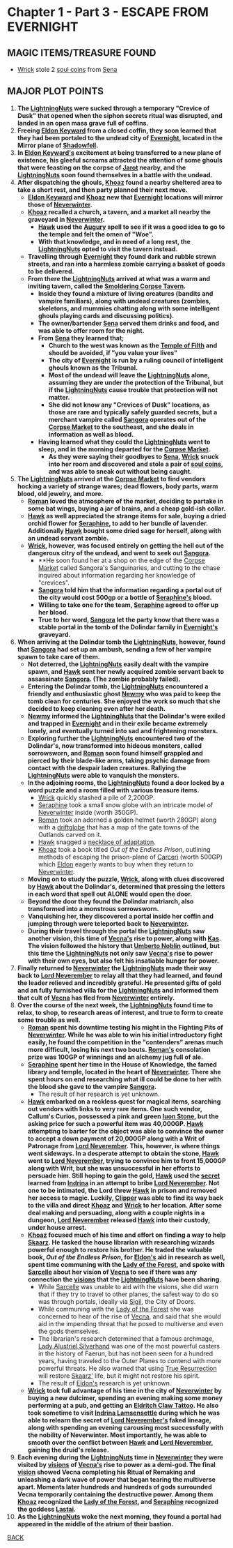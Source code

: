 
# Chapter 1 - Part 3 - ESCAPE FROM EVERNIGHT

## MAGIC ITEMS/TREASURE FOUND
- [Wrick](<../PC's/Wrick.html>) stole 2 [soul coins](https://www.dndbeyond.com/magic-items/842308-soul-coin) from [Sena](<../NPC's/Minor NPC's/Sena.html>)

## MAJOR PLOT POINTS
1. **The [LightningNuts](<../PC's/LightningNuts.html>) were sucked through a temporary "Crevice of Dusk" that opened when the siphon secrets ritual was disrupted, and landed in an open mass grave full of coffins.** 
2. **Freeing [Eldon Keyward](<../NPC's/Minor NPC's/Eldon Keyward.html>) from a closed coffin, they soon learned that they had been portaled to the undead city of [Evernight](<../LOCATIONS/Shadowfell/Evernight.html>), located in the Mirror plane of [Shadowfell](<../LOCATIONS/Shadowfell/Shadowfell.html>).**
3. **In [Eldon Keyward's](<../NPC's/Minor NPC's/Eldon Keyward.html>) excitement at being transferred to a new plane of existence, his gleeful screams attracted the attention of some ghouls that were feasting on the corpse of [Jarot](<../NPC's/Minor NPC's/Jarot.html>) nearby, and the [LightningNuts](<../PC's/LightningNuts.html>) soon found themselves in a battle with the undead.** 
4. **After dispatching the ghouls, [Khoaz](<../PC's/Khoaz.html>) found a nearby sheltered area to take a short rest, and then party planned their next move.**
	- **[Eldon Keyward](<../NPC's/Minor NPC's/Eldon Keyward.html>) and [Khoaz](<../PC's/Khoaz.html>) new that [Evernight](<../LOCATIONS/Shadowfell/Evernight.html>) locations will mirror those of [Neverwinter](<../LOCATIONS/Material Plane/Faerun/Neverwinter.html>).**
	- **[Khoaz](<../PC's/Khoaz.html>) recalled a church, a tavern, and a market all nearby the graveyard in [Neverwinter](<../LOCATIONS/Material Plane/Faerun/Neverwinter.html>).**
		- **[Hawk](<../PC's/Hawk.html>) used the [Augury](https://www.dndbeyond.com/spells/2618882-augury) spell to see if it was a good idea to go to the temple and felt the omen of "Woe".**
		- **With that knowledge, and in need of a long rest, the [LightningNuts](<../PC's/LightningNuts.html>) opted to visit the tavern instead.**
	- **Travelling through [Evernight](<../LOCATIONS/Shadowfell/Evernight.html>) they found dark and rubble strewn streets, and ran into a harmless zombie carrying a basket of goods to be delivered.** 
	- **From there the [LightningNuts](<../PC's/LightningNuts.html>) arrived at what was a warm and inviting tavern, called the [Smoldering Corpse Tavern](<../LOCATIONS/Shadowfell/Smoldering Corpse Tavern.html>).**
		- **Inside they found a mixture of living creatures (bandits and vampire familiars), along with undead creatures (zombies, skeletons, and mummies chatting along with some intelligent ghouls playing cards and discussing politics).**
		- **The owner/bartender [Sena](<../NPC's/Minor NPC's/Sena.html>) served them drinks and food, and was able to offer room for the night.** 
		- **From [Sena](<../NPC's/Minor NPC's/Sena.html>) they learned that;**
			- **Church to the west was known as the [Temple of Filth](<../LOCATIONS/Shadowfell/Temple of Filth.html>) and should be avoided, if "you value your lives"**
			- **The city of [Evernight](<../LOCATIONS/Shadowfell/Evernight.html>) is run by a ruling council of intelligent ghouls known as the Tribunal.**
			- **Most of the undead will leave the [LightningNuts](<../PC's/LightningNuts.html>) alone, assuming they are under the protection of the Tribunal, but if the [LightningNuts](<../PC's/LightningNuts.html>) cause trouble that protection will not matter.**
			- **She did not know any "Crevices of Dusk" locations, as those are rare and typically safely guarded secrets, but a merchant vampire called [Sangora](<../NPC's/Minor NPC's/Sangora.html>) operates out of the [Corpse Market](<../LOCATIONS/Shadowfell/Corpse Market.html>) to the southeast, and she deals in information as well as blood.**
		- **Having learned what they could the [LightningNuts](<../PC's/LightningNuts.html>) went to sleep, and in the morning departed for the [Corpse Market](<../LOCATIONS/Shadowfell/Corpse Market.html>).**
			- **As they were saying their goodbyes to [Sena](<../NPC's/Minor NPC's/Sena.html>), [Wrick](<../PC's/Wrick.html>) snuck into her room and discovered and stole a pair of [soul coins](https://www.dndbeyond.com/magic-items/842308-soul-coin), and was able to sneak out without being caught.**
5.  **The [LightningNuts](<../PC's/LightningNuts.html>) arrived at the [Corpse Market](<../LOCATIONS/Shadowfell/Corpse Market.html>) to find vendors hocking a variety of strange wares; dead flowers, body parts, warm blood, old jewelry, and more.**
	- **[Roman](<../PC's/Roman.html>) loved the atmosphere of the market, deciding to partake in some bat wings, buying a jar of brains, and a cheap gold-ish collar.**
	- **[Hawk](<../PC's/Hawk.html>) as well appreciated the strange items for sale, buying a dried orchid flower for [Seraphine](<../PC's/Seraphine.html>), to add to her bundle of lavender. Additionally [Hawk](<../PC's/Hawk.html>) bought some dried sage for herself, along with an undead servant zombie.**
	- **[Wrick](<../PC's/Wrick.html>), however, was focused entirely on getting the hell out of the dangerous citry of the undead, and went to seek out [Sangora](<../NPC's/Minor NPC's/Sangora.html>).** 
		- **He soon found her at a shop on the edge of the [Corpse Market](<../LOCATIONS/Shadowfell/Corpse Market.html>) called Sangora's Sanguinaries, and cutting to the chase inquired about information regarding her knowledge of "crevices".
		- **[Sangora](<../NPC's/Minor NPC's/Sangora.html>) told him that the information regarding a portal out of the city would cost 500gp or a bottle of [Seraphine's](<../PC's/Seraphine.html>) blood.** 
		- **Willing to take one for the team, [Seraphine](<../PC's/Seraphine.html>) agreed to offer up her blood.**
		- **True to her word, [Sangora](<../NPC's/Minor NPC's/Sangora.html>) let the party know that there was a stable portal in the tomb of the Dolindar family in [Evernight's](<../LOCATIONS/Shadowfell/Evernight.html>) graveyard.**
6. **When arriving at the Dolindar tomb the [LightningNuts](<../../PC's/LightningNuts.html>), however, found that [Sangora](<../NPC's/Minor NPC's/Sangora.html>) had set up an ambush, sending a few of her vampire spawn to take care of them.**
	- **Not deterred, the [LightningNuts](<../../PC's/LightningNuts.html>) easily dealt with the vampire spawn, and [Hawk](<../../PC's/Hawk.html>) sent her newly acquired zombie servant back to assassinate [Sangora](<../NPC's/Minor NPC's/Sangora.html>). (The zombie probably failed).**
	- **Entering the Dolindar tomb, the [LightningNuts](<../PC's/LightningNuts.html>) encountered a friendly and enthusiastic ghost [Newmy](<../NPC's/Minor NPC's/Newmy.html>) who was paid to keep the tomb clean for centuries. She enjoyed the work so much that she decided to keep cleaning even after her death.**
	- **[Newmy](<../NPC's/Minor NPC's/Newmy.html>) informed the [LightningNuts](<../../PC's/LightningNuts.html>) that the Dolindar's were exiled and trapped in [Evernight](<../../LOCATIONS/Shadowfell/Evernight.html>) and in their exile became extremely lonely, and eventually turned into sad and frightening monsters.**
	- **Exploring further the [LightningNuts](<../PC's/LightningNuts.html>) encountered two of the Dolindar's, now transformed into hideous monsters, called sorrowsworn, and [Roman](<../PC's/Roman.html>) soon found himself grappled and pierced by their blade-like arms, taking psychic damage from contact with the despair laden creatures. Rallying the [LightningNuts](<../PC's/LightningNuts.html>) were able to vanquish the monsters.**
	- **In the adjoining rooms, the [LightningNuts](<../PC's/LightningNuts.html>) found a door locked by a word puzzle and a room filled with various treasure items.**
		- [Wrick](<../PC's/Wrick.html>) quickly stashed a pile of 2,200GP.
		- [Seraphine](<../PC's/Seraphine.html>) took a small snow globe with an intricate model of [Neverwinter](<../LOCATIONS/Material Plane/Faerun/Neverwinter.html>) inside (worth 350GP).
		- [Roman](<../PC's/Roman.html>) took an adorned a golden helmet (worth 280GP) along with a [driftglobe](https://www.dndbeyond.com/magic-items/9228521-driftglobe) that has a map of the gate towns of the Outlands carved on it.
		- [Hawk](<../PC's/Hawk.html>) snagged a [necklace of adaptation](https://www.dndbeyond.com/magic-items/4682-necklace-of-adaptation).
		- [Khoaz](<../PC's/Khoaz.html>) took a book titled _Out of the Endless Prison_, outlining methods of escaping the prison-plane of [Carceri](https://forgottenrealms.fandom.com/wiki/Carceri) (worth 500GP) which [Eldon](<../NPC's/Minor NPC's/Eldon Keyward.html>) eagerly wants to buy when they return to [Neverwinter](<../LOCATIONS/Material Plane/Faerun/Neverwinter.html>).
	- **Moving on to study the puzzle, [Wrick](<../PC's/Wrick.html>), along with clues discovered by [Hawk](<../PC's/Hawk.html>) about the Dolindar's, determined that pressing the letters in each word that spell out ALONE would open the door.**
	- **Beyond the door they found the Dolindar matriarch, also transformed into a monstrous sorrowsworn.** 
	- **Vanquishing her, they discovered a portal inside her coffin and jumping through were teleported back to [Neverwinter](<../LOCATIONS/Material Plane/Faerun/Neverwinter.html>).**
	- **During their travel through the portal the [LightningNuts](<../PC's/LightningNuts.html>) saw another vision, this time of [Vecna's](<../NPC's/Vecna.html>) rise to power, along with [Kas](<../NPC's/Kas.html>). The vision followed the history that [Umberto Noblin](<../NPC's/Minor NPC's/Umberto Noblin.html>) outlined, but this time the [LightningNuts](<../PC's/LightningNuts.html>) not only saw [Vecna's](<../NPC's/Vecna.html>) rise to power with their own eyes, but also felt his insatiable hunger for power.** 
7. **Finally returned to [Neverwinter](<../LOCATIONS/Material Plane/Faerun/Neverwinter.html>) the [LightningNuts](<../PC's/LightningNuts.html>) made their way back to [Lord Neverember](<../NPC's/Lord Neverember.html>) to relay all that they had learned, and found the leader relieved and incredibly grateful. He presented gifts of gold and an fully furnished villa for the [LightningNuts](<../PC's/LightningNuts.html>) and informed them that cult of [Vecna](<../NPC's/Vecna.html>) has fled from [Neverwinter](<../LOCATIONS/Material Plane/Faerun/Neverwinter.html>) entirely.**
8. **Over the course of the next week, the [LightningNuts](<../PC's/LightningNuts.html>) found time to relax, to shop, to research areas of interest, and true to form to create some trouble as well.**
	- **[Roman](<../PC's/Roman.html>) spent his downtime testing his might in the Fighting Pits of [Neverwinter](<../LOCATIONS/Material Plane/Faerun/Neverwinter.html>). While he was able to win his initial introductory fight easily, he found the competition in the "contenders" arenas much more difficult, losing his next two bouts. [Roman's](<../PC's/Roman.html>) consolation prize was 100GP of winnings and an alchemy jug full of ale.**
	- **[Seraphine](<../PC's/Seraphine.html>) spent her time in the House of Knowledge, the famed library and temple, located in the heart of [Neverwinter](<../LOCATIONS/Material Plane/Faerun/Neverwinter.html>). There she spent hours on end researching what ill could be done to her with the blood she gave to the vampire [Sangora](<../NPC's/Minor NPC's/Sangora.html>).**
		- The result of her research is yet unknown.
	- **[Hawk](<../PC's/Hawk.html>) embarked on a reckless quest for magical items, searching out vendors with links to very rare items. One such vendor, Callum's Curios, possessed a pink and green [Iuon Stone](https://www.dndbeyond.com/magic-items/9228804-ioun-stone), but the asking price for such a powerful item was 40,000GP. [Hawk](<../PC's/Hawk.html>) attempting to barter for the object was able to convince the owner to accept a down payment of 20,000GP along with a Writ of Patronage from [Lord Neverember](<../NPC's/Lord Neverember.html>). This, however, is where things went sideways. In a desperate attempt to obtain the stone, [Hawk](<../PC's/Hawk.html>) went to [Lord Neverember](<../NPC's/Lord Neverember.html>), trying to convince him to front 15,000GP along with Writ, but she was unsuccessful in her efforts to persuade him. Still hoping to gain the gold, [Hawk](<../PC's/Hawk.html>) used the [secret](<../SECRETS LEARNED/SECRETS LEARNED.html>) learned from [Indrina](<../NPC's/Minor NPC's/Indrina Lamsensettle.html>) in an attempt to bribe [Lord Neverember](<../NPC's/Lord Neverember.html>). Not one to be intimated, the Lord threw [Hawk](<../PC's/Hawk.html>) in prison and removed her access to magic. Luckily, [Clipper](https://www.dndbeyond.com/monsters/16791-awakened-shrub?srsltid=AfmBOooN0ock9I5oev4t_y_cd1_ok1ZgFddN3Lfr-yUpItP6b-lu-rkN) was able to find its way back to the villa and direct [Khoaz](<../PC's/Khoaz.html>) and [Wrick](<../PC's/Wrick.html>) to her location. After some deal making and persuading, along with a couple nights in a dungeon, [Lord Neverember](<../NPC's/Lord Neverember.html>) released [Hawk](<../PC's/Hawk.html>) into their custody, under house arrest.**
	- **[Khoaz](<../PC's/Khoaz.html>) focused much of his time and effort on finding a way to help [Skaarz](<../NPC's/Skaarz Tarturus.html>). He tasked the house librarian with researching wizards powerful enough to restore his brother. He traded the valuable book, _Out of the Endless Prison_, for [Eldon's](<../NPC's/Minor NPC's/Eldon Keyward.html>) aid in research as well, spent time communing with the [Lady of the Forest](<../NPC's/Minor NPC's/Lady of the Forest.html>), and spoke with [Sarcelle](<../NPC's/Minor NPC's/Sarcelle Malinosh.html>) about her vision of [Vecna](<../NPC's/Vecna.html>) to see if there was any connection the [visions](<../SECRETS LEARNED/VISIONS.html>) that the [LightningNuts](<../PC's/LightningNuts.html>) have been sharing.** 
		- While [Sarcelle](<../NPC's/Minor NPC's/Sarcelle Malinosh.html>) was unable to aid with the visions, she did warn that if they try to travel to other planes, the safest way to do so was through portals, ideally via [Sigil](<../LOCATIONS/Sigil.html>), the City of Doors. 
		- While communing with the [Lady of the Forest](<../NPC's/Minor NPC's/Lady of the Forest.html>) she was concerned to hear of the rise of [Vecna](<../NPC's/Vecna.html>), and said that she would aid in the impending threat that he posed to multiverse and even the gods themselves. 
		- The librarian's research determined that a famous archmage, [Lady Alustriel Silverhand](<../NPC's/Alustriel Silverhand.html>) was one of the most powerful casters in the history of Faerun, but has not been seen for a hundred years, having traveled to the Outer Planes to contend with more powerful threats. He also warned that using [True Resurrection](https://www.dndbeyond.com/spells/2619199-true-resurrection) will restore [Skaarz'](<../NPC's/Skaarz Tarturus.html>) life, but it might not restore his spirit. 
		- The result of [Eldon's](<../NPC's/Minor NPC's/Eldon Keyward.html>) research is yet unknown. 
	- **[Wrick](<../PC's/Wrick.html>) took full advantage of his time in the city of [Neverwinter](<../LOCATIONS/Material Plane/Faerun/Neverwinter.html>) by buying a new dulcimer, spending an evening making some money performing at a pub, and getting an [Eldritch Claw Tattoo](https://www.dndbeyond.com/magic-items/2412184-eldritch-claw-tattoo). He also took sometime to visit [Indrina Lamsensettle](<../NPC's/Minor NPC's/Indrina Lamsensettle.html>) during which he was able to relearn the secret of [Lord Neverember's](<../NPC's/Lord Neverember.html>) faked lineage, along with spending an evening carousing most successfully with the nobility of Neverwinter. Most importantly, he was able to smooth over the conflict between [Hawk](<../PC's/Hawk.html>) and [Lord Neverember](<../NPC's/Lord Neverember.html>), gaining the druid's release.**
9. **Each evening during the [LightningNuts](<../PC's/LightningNuts.html>) time in [Neverwinter](<../LOCATIONS/Material Plane/Faerun/Neverwinter.html>) they were visited by [visions](<../SECRETS LEARNED/VISIONS.html>) of [Vecna's](<../NPC's/Vecna.html>) rise to power as a demi-god. The final [vision](<../SECRETS LEARNED/VISIONS.html>) showed Vecna completing his Ritual of Remaking and unleashing a dark wave of power that began tearing the multiverse apart. Moments later hundreds and hundreds of gods surrounded Vecna temporarily containing the destructive power. Among them [Khoaz](<../PC's/Khoaz.html>) recognized the [Lady of the Forest](<../NPC's/Minor NPC's/Lady of the Forest.html>), and [Seraphine](<../PC's/Seraphine.html>) recognized the goddess [Lastai](<../NPC's/Minor NPC's/Lastai.html>).**
10. **As the [LightningNuts](<../PC's/LightningNuts.html>) woke the next morning, they found a portal had appeared in the middle of the atrium of their bastion.**

[BACK](https://kevc13.github.io/Vecna-Eve-of-Ruin/)